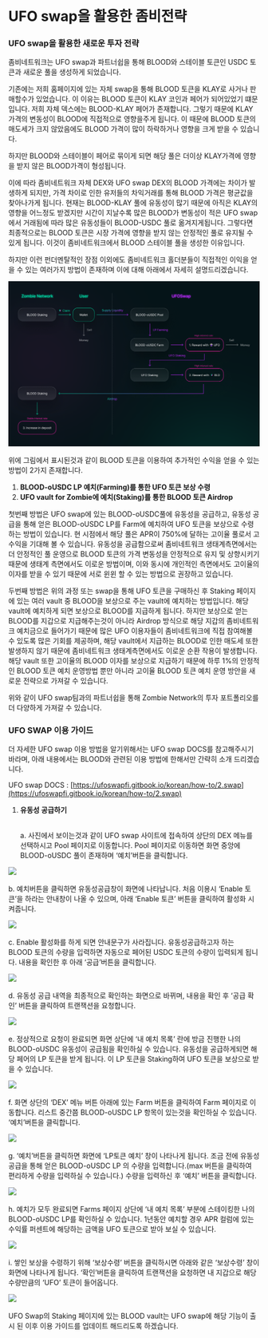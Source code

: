 # UFO swap을 활용한 좀비전략

### UFO swap을 활용한 새로운 투자 전략

좀비네트워크는 UFO swap과 파트너쉽을 통해 BLOOD와 스테이블 토큰인 USDC 토큰과 새로운 풀을 생성하게 되었습니다.

기존에는 저희 홈페이지에 있는 자체 swap을 통해 BLOOD 토큰을 KLAY로 사거나 판매할수가 있었습니다. 이 이유는 BLOOD 토큰이 KLAY 코인과 페어가 되어있었기 떄문입니다. 저희 자체 덱스에는 BLOOD-KLAY 페어가 존재합니다. 그렇기 때문에 KLAY 가격의 변동성이 BLOOD에 직접적으로 영향을주게 됩니다. 이 때문에 BLOOD 토큰의 매도세가 크지 않았음에도 BLOOD 가격이 많이 하락하거나 영향을 크게 받을 수 있습니다.

하지만 BLOOD와 스테이블이 페어로 묶이게 되면 해당 풀은 더이상 KLAY가격에 영향을 받지 않은 BLOOD가격이 형성됩니다.

이에 따라 좀비네트워크 자체 DEX와 UFO swap DEX의 BLOOD 가격에는 차이가 발생하게 되지만, 가격 차이로 인한 유저들의 차익거래를 통해 BLOOD 가격은 평균값을 찾아나가게 됩니다. 현재는 BLOOD-KLAY 풀에 유동성이 많기 때문에 아직은 KLAY의 영향을 어느정도 받겠지만 시간이 지날수록 많은 BLOOD가 변동성이 적은 UFO swap에서 거래됨에 따라 많은 유동성들이 BLOOD-USDC 풀로 옮겨지게됩니다. 그렇다면 최종적으로는 BLOOD 토큰은 시장 가격에 영향을 받지 않는 안정적인 풀로 유지될 수 있게 됩니다. 이것이 좀비네트워크에서 BLOOD 스테이블 풀을 생성한 이유입니다.

하지만 이런 펀더멘탈적인 장점 이외에도 좀비네트워크 홀더분들이 직접적인 이익을 얻을 수 있는 여러가지 방법이 존재하며 이에 대해 아래에서 자세히 설명드리겠습니다.

![](../.gitbook/assets/Zombie-UFO.png)

위에 그림에서 표시된것과 같이 BLOOD 토큰을 이용하여 추가적인 수익을 얻을 수 있는 방법이 2가지 존재합니다.

1. **BLOOD-oUSDC LP 예치(Farming)를 통한 UFO 토큰 보상 수령**
2. **UFO vault for Zombie에 예치(Staking)를 통한 BLOOD 토큰 Airdrop**

첫번째 방법은 UFO swap에 있는 BLOOD-oUSDC풀에 유동성을 공급하고, 유동성 공급을 통해 얻은 BLOOD-oUSDC LP를 Farm에 예치하여 UFO 토큰을 보상으로 수령하는 방법이 있습니다. 현 시점에서 해당 풀은 APR이 750%에 달하는 고이율 풀로서 고수익을 기대해 볼 수 있습니다. 유동성을 공급함으로써 좀비네트워크 생태계측면에서는 더 안정적인 풀 운영으로 BLOOD 토큰의 가격 변동성을 안정적으로 유지 및 상향시키기 때문에 생태계 측면에서도 이로운 방법이며, 이와 동시에 개인적인 측면에서도 고이율의 이자를 받을 수 있기 때문에 서로 윈윈 할 수 있는 방법으로 권장하고 있습니다.

두번째 방법은 위의 과정 또는 swap을 통해 UFO 토큰을 구매하신 후 Staking 페이지에 있는 여러 vault 중 BLOOD을 보상으로 주는 vault에 예치하는 방법입니다. 해당 vault에 예치하게 되면 보상으로 BLOOD를 지급하게 됩니다. 하지만 보상으로 얻는 BLOOD를 지갑으로 지급해주는것이 아니라 Airdrop 방식으로 해당 지갑의 좀비네트워크 예치금으로 들어가기 때문에 많은 UFO 이용자들이 좀비네트워크에 직접 참여해볼 수 있도록 많은 기회를 제공하며, 해당 vault에서 지급하는 BLOOD로 인한 매도세 또한 발생하지 않기 때문에 좀비네트워크 생태계측면에서도 이로운 순환 작용이 발생합니다. 해당 vault 또한 고이율의 BLOOD 이자를 보상으로 지급하기 때문에 하루 1%의 안정적인 BLOOD 토큰 예치 운영방법 뿐만 아니라 고이율 BLOOD 토큰 예치 운영 방안을 새로운 전략으로 가져갈 수 있습니다.

위와 같이 UFO swap팀과의 파트너쉽을 통해 Zombie Network의 투자 포트폴리오를 더 다양하게 가져갈 수 있습니다.

###



### UFO SWAP 이용 가이드

더 자세한 UFO swap 이용 방법을 알기위해서는 UFO swap DOCS를 참고해주시기 바라며, 아래 내용에서는 BLOOD와 관련된 이용 방법에 한해서만 간략히 소개 드리겠습니다.

UFO swap DOCS : [https://ufoswapfi.gitbook.io/korean/how-to/2.swap](https://ufoswapfi.gitbook.io/korean/how-to/2.swap)



1.  **유동성 공급하기**

    \
    a. 사진에서 보이는것과 같이 UFO swap 사이트에 접속하여 상단의 DEX 메뉴를 선택하시고 Pool 페이지로 이동합니다. Pool 페이지로 이동하면 화면 중앙에 BLOOD-oUSDC 풀이 존재하며 ‘예치’버튼을 클릭합니다.

![](../.gitbook/assets/파트너십1.png)

b. 예치버튼을 클릭하면 유동성공급창이 화면에 나타납니다. 처음 이용시 ‘Enable 토큰’을 하라는 안내창이 나올 수 있으며, 아래 ‘Enable 토큰’ 버튼을 클릭하여 활성화 시켜줍니다.

![](../.gitbook/assets/파트너십2.png)

c. Enable 활성화를 하게 되면 안내문구가 사라집니다. 유동성공급하고자 하는 BLOOD 토큰의 수량을 입력하면 자동으로 페어된 USDC 토큰의 수량이 입력되게 됩니다. 내용을 확인한 후 아래 ‘공급’버튼을 클릭합니다.

![](../.gitbook/assets/파트너십3.png)

d. 유동성 공급 내역을 최종적으로 확인하는 화면으로 바뀌며, 내용을 확인 후 ‘공급 확인’ 버튼을 클릭하여 트랜잭션을 요청합니다.

![](../.gitbook/assets/파트너십4.png)

e. 정상적으로 요청이 완료되면 화면 상단에 ‘내 예치 목록’ 란에 방금 진행한 나의 BLOOD-oUSDC 유동성이 공급됨을 확인하실 수 있습니다. 유동성을 공급하게되면 해당 페어의 LP 토큰을 받게 됩니다. 이 LP 토큰을 Staking하여 UFO 토큰을 보상으로 받을 수 있습니다.

![](../.gitbook/assets/파트너십5.png)

f. 화면 상단의 ‘DEX’ 메뉴 버튼 아래에 있는 Farm 버튼을 클릭하여 Farm 페이지로 이동합니다. 리스트 중간쯤 BLOOD-oUSDC LP 항목이 있는것을 확인하실 수 있습니다. ‘예치’버튼을 클릭합니다.

![](../.gitbook/assets/파트너십6.png)

g. ‘예치’버튼을 클릭하면 화면에 ‘LP토큰 예치’ 창이 나타나게 됩니다. 조금 전에 유동성 공급을 통해 얻은 BLOOD-oUSDC LP 의 수량을 입력합니다.(max 버튼을 클릭하여 편리하게 수량을 입력하실 수 있습니다.) 수량을 입력하신 후 ‘예치’ 버튼을 클릭합니다.

![](../.gitbook/assets/파트너십7.png)

h. 예치가 모두 완료되면 Farms 페이지 상단에 ‘내 예치 목록’ 부분에 스테이킹한 나의 BLOOD-oUSDC LP를 확인하실 수 있습니다. 1년동안 예치할 경우 APR 컬럼에 있는 수익률 퍼센트에 해당하는 금액을 UFO 토큰으로 받아 보실 수 있습니다.

![](../.gitbook/assets/파트너십8.png)

i. 쌓인 보상을 수령하기 위해 ‘보상수령’ 버튼을 클릭하시면 아래와 같은 ‘보상수령’ 창이 화면에 나타나게 됩니다. ‘확인’버튼을 클릭하여 트랜잭션을 요청하면 내 지갑으로 해당 수량만큼의 ‘UFO’ 토큰이 들어옵니다.

![](../.gitbook/assets/파트너십9.png)

UFO Swap의 Staking 페이지에 있는 BLOOD vault는 UFO swap에 해당 기능이 출시 된 이후 이용 가이드를 업데이트 해드리도록 하겠습니다.
